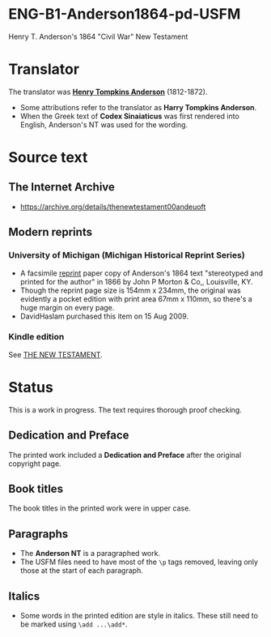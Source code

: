# ENG-B1-Anderson1864-pd-USFM
Henry T. Anderson's 1864 "Civil War" New Testament

# Translator
The translator was **[Henry Tompkins Anderson](http://www.therestorationmovement.com/_states/dc/anderson.htm)** (1812-1872).
* Some attributions refer to the translator as **Harry Tompkins Anderson**.
* When the Greek text of **Codex Sinaiaticus** was first rendered into English, Anderson's NT was used for the wording.

# Source text
## The Internet Archive
* https://archive.org/details/thenewtestament00andeuoft

## Modern reprints
### University of Michigan (Michigan Historical Reprint Series)
* A facsimile [reprint](https://www.amazon.co.uk/Testament-original-Greek-H-T-Anderson/dp/1418188247/) paper copy of Anderson's 1864 text "stereotyped and printed for the author" in 1866 by John P Morton & Co,, Louisville, KY.
* Though the reprint page size is 154mm x 234mm, the original was evidently a pocket edition with print area 67mm x 110mm, so there's a huge margin on every page.
* DavidHaslam purchased this item on 15 Aug 2009.

### Kindle edition
See [THE NEW TESTAMENT](https://www.amazon.co.uk/NEW-TESTAMENT-T-ANDERSON-H-ebook/dp/B07CLJS8JQ/).

# Status
This is a work in progress. The text requires thorough proof checking. 

## Dedication and Preface
The printed work included a **Dedication and Preface** after the original copyright page.

## Book titles
The book titles in the printed work were in upper case.

## Paragraphs
* The **Anderson NT** is a paragraphed work.
* The USFM files need to have most of the `\p` tags removed, leaving only those at the start of each paragraph.

## Italics
* Some words in the printed edition are style in italics. These still need to be marked using `\add ...\add*`.
